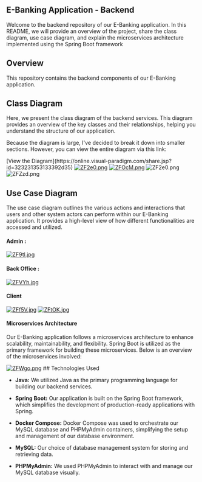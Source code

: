 <h2>E-Banking Application - Backend</h2>
<p>Welcome to the backend repository of our E-Banking application. In this README, we will provide an overview of the project, share the class diagram, use case diagram, and explain the microservices architecture implemented using the Spring Boot framework</p>
<h2>Overview</h2>
<p>This repository contains the backend components of our E-Banking application.</p>
<h2>Class Diagram</h2>
<p>Here, we present the class diagram of the backend services. This diagram provides an overview of the key classes and their relationships, helping you understand the structure of our application.</p>
<p>Because the diagram is large, I've decided to break it down into smaller sections. However, you can view the entire diagram via this link:</p>
[View the Diagram](https://online.visual-paradigm.com/share.jsp?id=323231353133392d35)
<a href="https://imgcdn.dev/i/ZF2e0"><img src="https://s6.imgcdn.dev/ZF2e0.png" alt="ZF2e0.png" border="0"></a>
<a href="https://imgcdn.dev/i/ZFOcM"><img src="https://s6.imgcdn.dev/ZFOcM.png" alt="ZFOcM.png" border="0"></a>
<img src="https://s6.imgcdn.dev/ZF2e0.png" alt="ZF2e0.png" border="0"><img src="https://s6.imgcdn.dev/ZFZzd.png" alt="ZFZzd.png" border="0">
<h2>Use Case Diagram</h2>
<p>The use case diagram outlines the various actions and interactions that users and other system actors can perform within our E-Banking application. It provides a high-level view of how different functionalities are accessed and utilized.</p>
<h4>Admin : </h4>
<a href="https://imgcdn.dev/i/ZF9tl"><img src="https://s6.imgcdn.dev/ZF9tl.jpg" alt="ZF9tl.jpg" border="0"></a>
<h4>Back Office :</h4>
<a href="https://imgcdn.dev/i/ZFVYh"><img src="https://s6.imgcdn.dev/ZFVYh.jpg" alt="ZFVYh.jpg" border="0"></a>
<h4>Client</h4>
<a href="https://imgcdn.dev/i/ZFf5V"><img src="https://s6.imgcdn.dev/ZFf5V.jpg" alt="ZFf5V.jpg" border="0"></a>
<a href="https://imgcdn.dev/i/ZFtOK"><img src="https://s6.imgcdn.dev/ZFtOK.jpg" alt="ZFtOK.jpg" border="0"></a>
<h4>Microservices Architecture</h4>
<p>Our E-Banking application follows a microservices architecture to enhance scalability, maintainability, and flexibility. Spring Boot is utilized as the primary framework for building these microservices. Below is an overview of the microservices involved:</p>
<a href="https://imgcdn.dev/i/ZFWgo"><img src="https://s6.imgcdn.dev/ZFWgo.png" alt="ZFWgo.png" border="0"></a>
## Technologies Used

- **Java:** We utilized Java as the primary programming language for building our backend services.

- **Spring Boot:** Our application is built on the Spring Boot framework, which simplifies the development of production-ready applications with Spring.

- **Docker Compose:** Docker Compose was used to orchestrate our MySQL database and PHPMyAdmin containers, simplifying the setup and management of our database environment.

- **MySQL:** Our choice of database management system for storing and retrieving data.

- **PHPMyAdmin:** We used PHPMyAdmin to interact with and manage our MySQL database visually.


